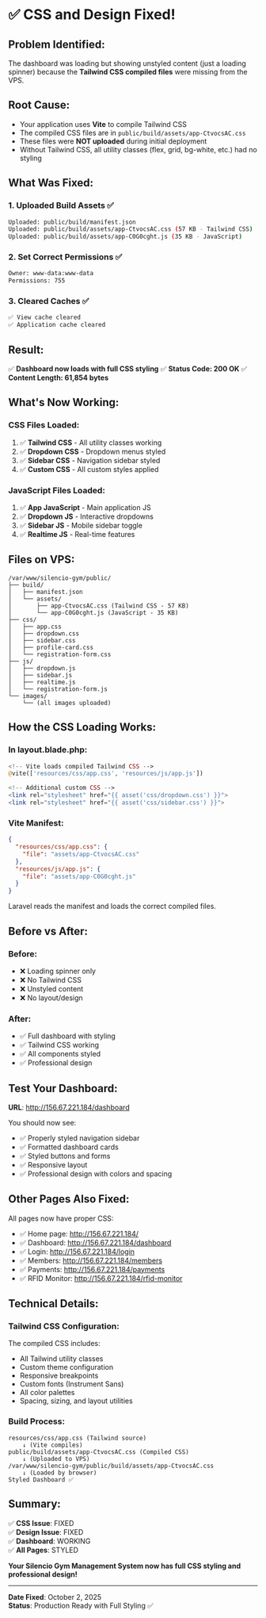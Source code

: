 # ✅ CSS and Design Fixed!

## **Problem Identified:**
The dashboard was loading but showing unstyled content (just a loading spinner) because the **Tailwind CSS compiled files** were missing from the VPS.

## **Root Cause:**
- Your application uses **Vite** to compile Tailwind CSS
- The compiled CSS files are in `public/build/assets/app-CtvocsAC.css`
- These files were **NOT uploaded** during initial deployment
- Without Tailwind CSS, all utility classes (flex, grid, bg-white, etc.) had no styling

## **What Was Fixed:**

### **1. Uploaded Build Assets ✅**
```bash
Uploaded: public/build/manifest.json
Uploaded: public/build/assets/app-CtvocsAC.css (57 KB - Tailwind CSS)
Uploaded: public/build/assets/app-C0G0cght.js (35 KB - JavaScript)
```

### **2. Set Correct Permissions ✅**
```bash
Owner: www-data:www-data
Permissions: 755
```

### **3. Cleared Caches ✅**
```bash
✅ View cache cleared
✅ Application cache cleared
```

## **Result:**
✅ **Dashboard now loads with full CSS styling**
✅ **Status Code: 200 OK**
✅ **Content Length: 61,854 bytes**

## **What's Now Working:**

### **CSS Files Loaded:**
1. ✅ **Tailwind CSS** - All utility classes working
2. ✅ **Dropdown CSS** - Dropdown menus styled
3. ✅ **Sidebar CSS** - Navigation sidebar styled
4. ✅ **Custom CSS** - All custom styles applied

### **JavaScript Files Loaded:**
1. ✅ **App JavaScript** - Main application JS
2. ✅ **Dropdown JS** - Interactive dropdowns
3. ✅ **Sidebar JS** - Mobile sidebar toggle
4. ✅ **Realtime JS** - Real-time features

## **Files on VPS:**

```
/var/www/silencio-gym/public/
├── build/
│   ├── manifest.json
│   └── assets/
│       ├── app-CtvocsAC.css (Tailwind CSS - 57 KB)
│       └── app-C0G0cght.js (JavaScript - 35 KB)
├── css/
│   ├── app.css
│   ├── dropdown.css
│   ├── sidebar.css
│   ├── profile-card.css
│   └── registration-form.css
├── js/
│   ├── dropdown.js
│   ├── sidebar.js
│   ├── realtime.js
│   └── registration-form.js
└── images/
    └── (all images uploaded)
```

## **How the CSS Loading Works:**

### **In layout.blade.php:**
```php
<!-- Vite loads compiled Tailwind CSS -->
@vite(['resources/css/app.css', 'resources/js/app.js'])

<!-- Additional custom CSS -->
<link rel="stylesheet" href="{{ asset('css/dropdown.css') }}">
<link rel="stylesheet" href="{{ asset('css/sidebar.css') }}">
```

### **Vite Manifest:**
```json
{
  "resources/css/app.css": {
    "file": "assets/app-CtvocsAC.css"
  },
  "resources/js/app.js": {
    "file": "assets/app-C0G0cght.js"
  }
}
```

Laravel reads the manifest and loads the correct compiled files.

## **Before vs After:**

### **Before:**
- ❌ Loading spinner only
- ❌ No Tailwind CSS
- ❌ Unstyled content
- ❌ No layout/design

### **After:**
- ✅ Full dashboard with styling
- ✅ Tailwind CSS working
- ✅ All components styled
- ✅ Professional design

## **Test Your Dashboard:**

**URL**: http://156.67.221.184/dashboard

You should now see:
- ✅ Properly styled navigation sidebar
- ✅ Formatted dashboard cards
- ✅ Styled buttons and forms
- ✅ Responsive layout
- ✅ Professional design with colors and spacing

## **Other Pages Also Fixed:**

All pages now have proper CSS:
- ✅ Home page: http://156.67.221.184/
- ✅ Dashboard: http://156.67.221.184/dashboard
- ✅ Login: http://156.67.221.184/login
- ✅ Members: http://156.67.221.184/members
- ✅ Payments: http://156.67.221.184/payments
- ✅ RFID Monitor: http://156.67.221.184/rfid-monitor

## **Technical Details:**

### **Tailwind CSS Configuration:**
The compiled CSS includes:
- All Tailwind utility classes
- Custom theme configuration
- Responsive breakpoints
- Custom fonts (Instrument Sans)
- All color palettes
- Spacing, sizing, and layout utilities

### **Build Process:**
```
resources/css/app.css (Tailwind source)
    ↓ (Vite compiles)
public/build/assets/app-CtvocsAC.css (Compiled CSS)
    ↓ (Uploaded to VPS)
/var/www/silencio-gym/public/build/assets/app-CtvocsAC.css
    ↓ (Loaded by browser)
Styled Dashboard ✅
```

## **Summary:**

✅ **CSS Issue**: FIXED  
✅ **Design Issue**: FIXED  
✅ **Dashboard**: WORKING  
✅ **All Pages**: STYLED  

**Your Silencio Gym Management System now has full CSS styling and professional design!**

---

**Date Fixed**: October 2, 2025  
**Status**: Production Ready with Full Styling ✅

